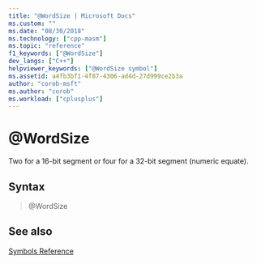 ```yaml
---
title: "@WordSize | Microsoft Docs"
ms.custom: ""
ms.date: "08/30/2018"
ms.technology: ["cpp-masm"]
ms.topic: "reference"
f1_keywords: ["@WordSize"]
dev_langs: ["C++"]
helpviewer_keywords: ["@WordSize symbol"]
ms.assetid: a4fb3bf1-4f87-4306-ad4d-27d999ce2b3a
author: "corob-msft"
ms.author: "corob"
ms.workload: ["cplusplus"]
---
```

# @WordSize

Two for a 16-bit segment or four for a 32-bit segment (numeric equate).

## Syntax

> @WordSize

## See also

[Symbols Reference](../../assembler/masm/symbols-reference.md)<br/>